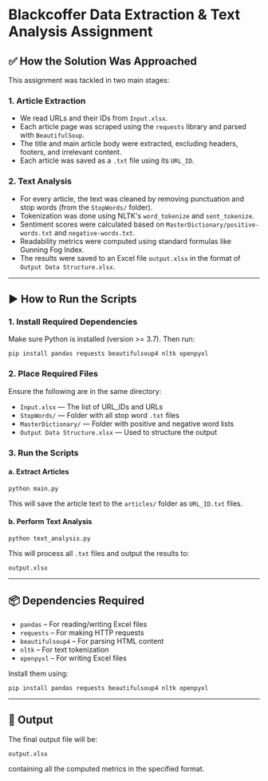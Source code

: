 # Blackcoffer Data Extraction & Text Analysis Assignment

## ✅ How the Solution Was Approached

This assignment was tackled in two main stages:

### 1. **Article Extraction**
- We read URLs and their IDs from `Input.xlsx`.
- Each article page was scraped using the `requests` library and parsed with `BeautifulSoup`.
- The title and main article body were extracted, excluding headers, footers, and irrelevant content.
- Each article was saved as a `.txt` file using its `URL_ID`.

### 2. **Text Analysis**
- For every article, the text was cleaned by removing punctuation and stop words (from the `StopWords/` folder).
- Tokenization was done using NLTK's `word_tokenize` and `sent_tokenize`.
- Sentiment scores were calculated based on `MasterDictionary/positive-words.txt` and `negative-words.txt`.
- Readability metrics were computed using standard formulas like Gunning Fog Index.
- The results were saved to an Excel file `output.xlsx` in the format of `Output Data Structure.xlsx`.

---

## ▶️ How to Run the Scripts

### 1. Install Required Dependencies
Make sure Python is installed (version >= 3.7). Then run:

```
pip install pandas requests beautifulsoup4 nltk openpyxl
```

### 2. Place Required Files
Ensure the following are in the same directory:
- `Input.xlsx` — The list of URL_IDs and URLs
- `StopWords/` — Folder with all stop word `.txt` files
- `MasterDictionary/` — Folder with positive and negative word lists
- `Output Data Structure.xlsx` — Used to structure the output

### 3. Run the Scripts

#### a. Extract Articles

```
python main.py
```

This will save the article text to the `articles/` folder as `URL_ID.txt` files.

#### b. Perform Text Analysis

```
python text_analysis.py
```

This will process all `.txt` files and output the results to:

```
output.xlsx
```

---

## 📦 Dependencies Required

- `pandas` – For reading/writing Excel files
- `requests` – For making HTTP requests
- `beautifulsoup4` – For parsing HTML content
- `nltk` – For text tokenization
- `openpyxl` – For writing Excel files

Install them using:
```
pip install pandas requests beautifulsoup4 nltk openpyxl
```

---

## 📁 Output

The final output file will be:

```
output.xlsx
```

containing all the computed metrics in the specified format.
